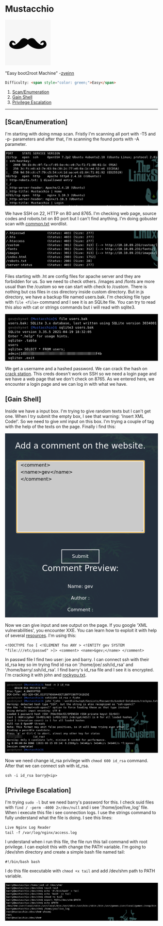 # Mustacchio

[<img src=".Images/mustac.png">](https://tryhackme.com/room/mustacchio)

"Easy boot2root Machine" -[zyeinn](https://tryhackme.com/p/zyeinn)
```html
Difficulty: <span style="color: green;">Easy</span>
```

1. [Scan/Enumeration](#scan/enumeration)
2. [Gain Shell](#gain-shell)
3. [Privilege Escalation](#privilege-escalation)

******

## [Scan/Enumeration]

I'm starting with doing nmap scan. Fristly I'm scanning all port with -T5 and -p- parameters and after that, I'm scanning the found ports with -A parameter.

![mustac-1](.Images/mustac-1.png)

We have SSH on 22, HTTP on 80 and 8765. I'm checking web page, source codes and robots.txt on 80 port but I can't find anything. I'm doing gobuster scan with [common.txt](https://github.com/danielmiessler/SecLists/blob/master/Discovery/Web-Content/common.txt) wordlist.

![mustac-2](.Images/mustac-2.png)

Files starting with .ht are config files for apache server and they are forbidden for us. So we need to check others. /images and /fonts are more usual than the /custom so we can start with check to /custom. There is nothing but css files in css directory inside custom directory. But in js directory, we have a backup file named users.bak. I'm checking file type with `file <file>` command and I see it is an SQLite file. You can try to read this also with cat or strings commands but i will read with sqlite3.

![mustac-3](.Images/mustac-3.png)

We get a username and a hashed password. We can crack the hash on [crack station](https://crackstation.net/). This creds doesn't work on SSH so we need a login page and we have a web page that we don't check on 8765. As we entered here, we encounter a login page and we can log in with what we have.

## [Gain Shell]

Inside we have a input box. I'm trying to give random texts but I can't get one. When I try submit the empty box, I see that warning: 'Insert XML Code!'. So we need to give xml input on this box. I'm trying a couple of tag with the help of the texts on the page. Finally i find this:

![mustac-4](.Images/mustac-4.png)

Now we can give input and see output on the page. If you google 'XML vulnerabilities', you encounter XXE. You can learn how to exploit it with help of several [resources](https://portswigger.net/web-security/xxe). I'm using this:

`<!DOCTYPE foo [ <!ELEMENT foo ANY > <!ENTITY gev SYSTEM  "file:///etc/passwd" >]>
<comment>
<name>&gev;</name>
</comment>`

In passwd file I find two user: joe and barry. I can connect ssh with their id_rsa key so im trying find id rsa on '/home/joe/.ssh/id_rsa' and '/home/barry/.ssh/id_rsa'. I find barry's id_rsa file and I see it is encrypted. I'm cracking it with john and [rockyou.txt](https://github.com/danielmiessler/SecLists/blob/master/Passwords/Leaked-Databases/rockyou.txt.tar.gz).

![mustac-5](.Images/mustac-5.png)

Now we need change id_rsa privilege with `chmod 600 id_rsa` command. After that we can connect ssh with id_rsa.

`ssh -i id_rsa barry@<ip>`

## [Privilege Escalation]

I'm trying `sudo -l` but we need barry's password for this. I check suid files with `find / -perm -4000 2>/dev/null` and i see '/home/joe/live_log' file. When i execute this file i see connection logs. I use the strings command to fully understand what the file is doing. I see this lines:

`Live Nginx Log Reader                                                                                                                                       
tail -f /var/log/nginx/access.log`

I understand when i run this file, the file run this tail command with root privilege. I can exploit this with change the PATH variable. I'm going to /dev/shm directory and create a simple bash file named tail:

`#!/bin/bash
bash`

I do this file executable with `chmod +x tail` and add /dev/shm path to PATH variable.

![mustac-6](.Images/mustac-6.png)

